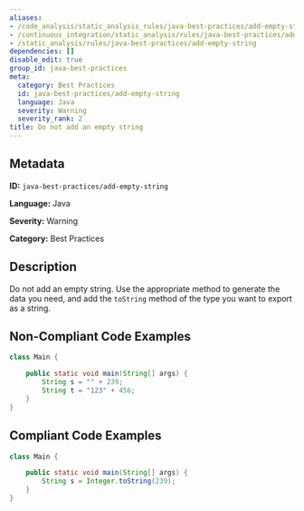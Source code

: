 ```yaml
---
aliases:
- /code_analysis/static_analysis_rules/java-best-practices/add-empty-string
- /continuous_integration/static_analysis/rules/java-best-practices/add-empty-string
- /static_analysis/rules/java-best-practices/add-empty-string
dependencies: []
disable_edit: true
group_id: java-best-practices
meta:
  category: Best Practices
  id: java-best-practices/add-empty-string
  language: Java
  severity: Warning
  severity_rank: 2
title: Do not add an empty string
---
```

<!--  SOURCED FROM https://github.com/DataDog/datadog-static-analyzer-rule-docs -->


## Metadata
**ID:** `java-best-practices/add-empty-string`

**Language:** Java

**Severity:** Warning

**Category:** Best Practices

## Description
Do not add an empty string. Use the appropriate method to generate the data you need, and add the `toString` method of the type you want to export as a string.

## Non-Compliant Code Examples
```java
class Main {

    public static void main(String[] args) {
        String s = "" + 239;
        String t = "123" + 456;
    }
}
```

## Compliant Code Examples
```java
class Main {

    public static void main(String[] args) {
        String s = Integer.toString(239);
    }
}
```
